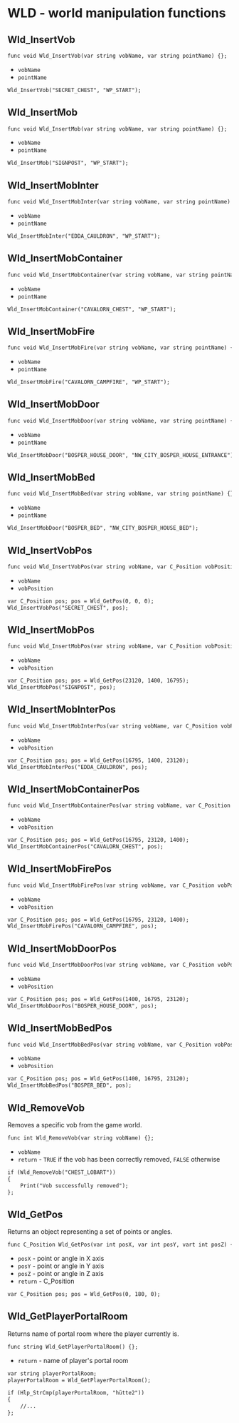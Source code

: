 # WLD - world manipulation functions

## Wld_InsertVob

```dae
func void Wld_InsertVob(var string vobName, var string pointName) {};
```

- `vobName`
- `pointName`

```dae title="Example usage"
Wld_InsertVob("SECRET_CHEST", "WP_START");
```

## Wld_InsertMob

```dae
func void Wld_InsertMob(var string vobName, var string pointName) {};
```

- `vobName`
- `pointName`

```dae title="Example usage"
Wld_InsertMob("SIGNPOST", "WP_START");
```

## Wld_InsertMobInter

```dae
func void Wld_InsertMobInter(var string vobName, var string pointName) {};
```

- `vobName`
- `pointName`

```dae title="Example usage"
Wld_InsertMobInter("EDDA_CAULDRON", "WP_START");
```

## Wld_InsertMobContainer

```dae
func void Wld_InsertMobContainer(var string vobName, var string pointName) {};
```

- `vobName`
- `pointName`

```dae title="Example usage"
Wld_InsertMobContainer("CAVALORN_CHEST", "WP_START");
```

## Wld_InsertMobFire

```dae
func void Wld_InsertMobFire(var string vobName, var string pointName) {};
```

- `vobName`
- `pointName`

```dae title="Example usage"
Wld_InsertMobFire("CAVALORN_CAMPFIRE", "WP_START");
```

## Wld_InsertMobDoor

```dae
func void Wld_InsertMobDoor(var string vobName, var string pointName) {};
```

- `vobName`
- `pointName`

```dae title="Example usage"
Wld_InsertMobDoor("BOSPER_HOUSE_DOOR", "NW_CITY_BOSPER_HOUSE_ENTRANCE");
```

## Wld_InsertMobBed

```dae
func void Wld_InsertMobBed(var string vobName, var string pointName) {};
```

- `vobName`
- `pointName`

```dae title="Example usage"
Wld_InsertMobDoor("BOSPER_BED", "NW_CITY_BOSPER_HOUSE_BED");
```

## Wld_InsertVobPos

```dae
func void Wld_InsertVobPos(var string vobName, var C_Position vobPosition) {};
```

- `vobName`
- `vobPosition`

```dae title="Example usage"
var C_Position pos; pos = Wld_GetPos(0, 0, 0);
Wld_InsertVobPos("SECRET_CHEST", pos);
```

## Wld_InsertMobPos

```dae
func void Wld_InsertMobPos(var string vobName, var C_Position vobPosition) {};
```

- `vobName`
- `vobPosition`

```dae title="Example usage"
var C_Position pos; pos = Wld_GetPos(23120, 1400, 16795);
Wld_InsertMobPos("SIGNPOST", pos);
```

## Wld_InsertMobInterPos

```dae
func void Wld_InsertMobInterPos(var string vobName, var C_Position vobPosition) {};
```

- `vobName`
- `vobPosition`

```dae title="Example usage"
var C_Position pos; pos = Wld_GetPos(16795, 1400, 23120);
Wld_InsertMobInterPos("EDDA_CAULDRON", pos);
```

## Wld_InsertMobContainerPos

```dae
func void Wld_InsertMobContainerPos(var string vobName, var C_Position vobPosition) {};
```

- `vobName`
- `vobPosition`

```dae title="Example usage"
var C_Position pos; pos = Wld_GetPos(16795, 23120, 1400);
Wld_InsertMobContainerPos("CAVALORN_CHEST", pos);
```

## Wld_InsertMobFirePos

```dae
func void Wld_InsertMobFirePos(var string vobName, var C_Position vobPosition) {};
```

- `vobName`
- `vobPosition`

```dae title="Example usage"
var C_Position pos; pos = Wld_GetPos(16795, 23120, 1400);
Wld_InsertMobFirePos("CAVALORN_CAMPFIRE", pos);
```

## Wld_InsertMobDoorPos

```dae
func void Wld_InsertMobDoorPos(var string vobName, var C_Position vobPosition) {};
```

- `vobName`
- `vobPosition`

```dae title="Example usage"
var C_Position pos; pos = Wld_GetPos(1400, 16795, 23120);
Wld_InsertMobDoorPos("BOSPER_HOUSE_DOOR", pos);
```

## Wld_InsertMobBedPos

```dae
func void Wld_InsertMobBedPos(var string vobName, var C_Position vobPosition) {};
```

- `vobName`
- `vobPosition`

```dae title="Example usage"
var C_Position pos; pos = Wld_GetPos(1400, 16795, 23120);
Wld_InsertMobBedPos("BOSPER_BED", pos);
```

## Wld_RemoveVob

Removes a specific vob from the game world.

```dae
func int Wld_RemoveVob(var string vobName) {};
```

- `vobName`
- `return` - `TRUE` if the vob has been correctly removed, `FALSE` otherwise

```dae
if (Wld_RemoveVob("CHEST_LOBART"))
{
    Print("Vob successfully removed");
};
```

## Wld_GetPos

Returns an object representing a set of points or angles.

```dae
func C_Position Wld_GetPos(var int posX, var int posY, vart int posZ) {};
```

- `posX` - point or angle in X axis
- `posY` - point or angle in Y axis
- `posZ` - point or angle in Z axis
- `return` - C_Position

```dae title="Example usage"
var C_Position pos; pos = Wld_GetPos(0, 180, 0);
```

## Wld_GetPlayerPortalRoom

Returns name of portal room where the player currently is.

```dae
func string Wld_GetPlayerPortalRoom() {};
```

- `return` - name of player's portal room

```dae title="Example usage"
var string playerPortalRoom;
playerPortalRoom = Wld_GetPlayerPortalRoom();

if (Hlp_StrCmp(playerPortalRoom, "hütte2"))
{
    //...
};
```
